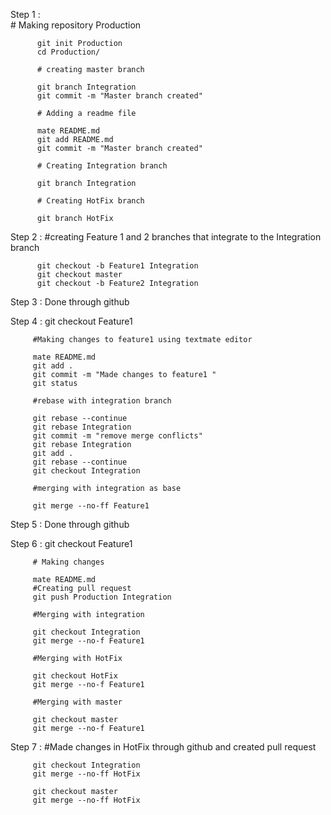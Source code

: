 
  Step 1 :  
          # Making repository Production
          
          git init Production
          cd Production/
          
          # creating master branch
          
          git branch Integration
          git commit -m "Master branch created"
          
          # Adding a readme file
          
          mate README.md
          git add README.md 
          git commit -m "Master branch created"
          
          # Creating Integration branch
          
          git branch Integration
          
          # Creating HotFix branch
          
          git branch HotFix
          
Step 2 : 
          #creating Feature 1 and 2 branches that integrate to the Integration branch
          
          git checkout -b Feature1 Integration
          git checkout master
          git checkout -b Feature2 Integration

Step 3 : Done through github

Step 4 : git checkout Feature1

         #Making changes to feature1 using textmate editor  
         
         mate README.md
         git add .
         git commit -m "Made changes to feature1 " 
         git status
         
         #rebase with integration branch  
         
         git rebase --continue
         git rebase Integration
         git commit -m "remove merge conflicts"
         git rebase Integration
         git add .
         git rebase --continue
         git checkout Integration
         
         #merging with integration as base 
         
         git merge --no-ff Feature1
         
Step 5 : Done through github

Step 6 : git checkout Feature1

         # Making changes
         
         mate README.md
         #Creating pull request
         git push Production Integration
         
         #Merging with integration 
         
         git checkout Integration
         git merge --no-f Feature1
         
         #Merging with HotFix 
         
         git checkout HotFix
         git merge --no-f Feature1
         
         #Merging with master
         
         git checkout master
         git merge --no-f Feature1
         
Step 7 : 
         #Made changes in HotFix through github and created pull request
         
         git checkout Integration
         git merge --no-ff HotFix

         git checkout master
         git merge --no-ff HotFix  


     
